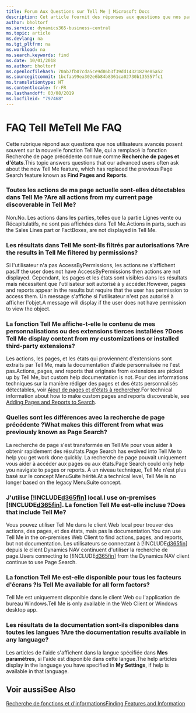 ```yaml
---
title: Forum Aux Questions sur Tell Me | Microsoft Docs
description: Cet article fournit des réponses aux questions que nos partenaires et clients posent souvent sur Tell Me.
author: bholtorf
ms.service: dynamics365-business-central
ms.topic: article
ms.devlang: na
ms.tgt_pltfrm: na
ms.workload: na
ms.search.keywords: find
ms.date: 10/01/2018
ms.author: bholtorf
ms.openlocfilehash: 70ab7fb07cda5ce9d86b3f39dd14321829e85a52
ms.sourcegitcommit: 1bcfaa99ea302e6b84b8361ca02730b135557fc1
ms.translationtype: HT
ms.contentlocale: fr-FR
ms.lasthandoff: 03/08/2019
ms.locfileid: "797468"
---
```

# <a name="tell-me-faq"></a><span data-ttu-id="3e0b6-103">FAQ Tell Me</span><span class="sxs-lookup"><span data-stu-id="3e0b6-103">Tell Me FAQ</span></span>
<span data-ttu-id="3e0b6-104">Cette rubrique répond aux questions que nos utilisateurs avancés posent souvent sur la nouvelle fonction Tell Me, qui a remplacé la fonction Recherche de page précédente connue comme **Recherche de pages et d'états**.</span><span class="sxs-lookup"><span data-stu-id="3e0b6-104">This topic answers questions that our advanced users often ask about the new Tell Me feature, which has replaced the previous Page Search feature known as **Find Pages and Reports**.</span></span>

### <a name="are-all-actions-from-my-current-page-discoverable-in-tell-me"></a><span data-ttu-id="3e0b6-105">Toutes les actions de ma page actuelle sont-elles détectables dans Tell Me ?</span><span class="sxs-lookup"><span data-stu-id="3e0b6-105">Are all actions from my current page discoverable in Tell Me?</span></span>
<span data-ttu-id="3e0b6-106">Non.</span><span class="sxs-lookup"><span data-stu-id="3e0b6-106">No.</span></span> <span data-ttu-id="3e0b6-107">Les actions dans les parties, telles que la partie Lignes vente ou Récapitulatifs, ne sont pas affichées dans Tell Me.</span><span class="sxs-lookup"><span data-stu-id="3e0b6-107">Actions in parts, such as the Sales Lines part or FactBoxes, are not displayed in Tell Me.</span></span>

### <a name="are-the-results-in-tell-me-filtered-by-permissions"></a><span data-ttu-id="3e0b6-108">Les résultats dans Tell Me sont-ils filtrés par autorisations ?</span><span class="sxs-lookup"><span data-stu-id="3e0b6-108">Are the results in Tell Me filtered by permissions?</span></span>
<span data-ttu-id="3e0b6-109">Si l'utilisateur n'a pas AccessByPermissions, les actions ne s'affichent pas.</span><span class="sxs-lookup"><span data-stu-id="3e0b6-109">If the user does not have AccessByPermissions then actions are not displayed.</span></span> <span data-ttu-id="3e0b6-110">Cependant, les pages et les états sont visibles dans les résultats mais nécessitent que l'utilisateur soit autorisé à y accéder.</span><span class="sxs-lookup"><span data-stu-id="3e0b6-110">However, pages and reports appear in the results but require that the user has permission to access them.</span></span> <span data-ttu-id="3e0b6-111">Un message s'affiche si l'utilisateur n'est pas autorisé à afficher l'objet.</span><span class="sxs-lookup"><span data-stu-id="3e0b6-111">A message will display if the user does not have permission to view the object.</span></span>

### <a name="does-tell-me-display-content-from-my-customizations-or-installed-third-party-extensions"></a><span data-ttu-id="3e0b6-112">La fonction Tell Me affiche-t-elle le contenu de mes personnalisations ou des extensions tierces installées ?</span><span class="sxs-lookup"><span data-stu-id="3e0b6-112">Does Tell Me display content from my customizations or installed third-party extensions?</span></span>
<span data-ttu-id="3e0b6-113">Les actions, les pages, et les états qui proviennent d'extensions sont extraits par Tell Me, mais la documentation d'aide personnalisée ne l'est pas.</span><span class="sxs-lookup"><span data-stu-id="3e0b6-113">Actions, pages, and reports that originate from extensions are picked up by Tell Me, but custom help documentation is not.</span></span> <span data-ttu-id="3e0b6-114">Pour des informations techniques sur la manière rédiger des pages et des états personnalisés détectables, voir [Ajout de pages et d'états à rechercher](/dynamics365/business-central/dev-itpro/developer/devenv-al-menusuite-functionality).</span><span class="sxs-lookup"><span data-stu-id="3e0b6-114">For technical information about how to make custom pages and reports discoverable, see [Adding Pages and Reports to Search](/dynamics365/business-central/dev-itpro/developer/devenv-al-menusuite-functionality).</span></span>

### <a name="what-makes-this-different-from-what-was-previously-known-as-page-search"></a><span data-ttu-id="3e0b6-115">Quelles sont les différences avec la recherche de page précédente ?</span><span class="sxs-lookup"><span data-stu-id="3e0b6-115">What makes this different from what was previously known as Page Search?</span></span>
<span data-ttu-id="3e0b6-116">La recherche de page s'est transformée en Tell Me pour vous aider à obtenir rapidement des résultats.</span><span class="sxs-lookup"><span data-stu-id="3e0b6-116">Page Search has evolved into Tell Me to help you get work done quickly.</span></span> <span data-ttu-id="3e0b6-117">La recherche de page pouvait uniquement vous aider à accéder aux pages ou aux états.</span><span class="sxs-lookup"><span data-stu-id="3e0b6-117">Page Search could only help you navigate to pages or reports.</span></span> <span data-ttu-id="3e0b6-118">À un niveau technique, Tell Me n'est plus basé sur le concept MenuSuite hérité.</span><span class="sxs-lookup"><span data-stu-id="3e0b6-118">At a technical level, Tell Me is no longer based on the legacy MenuSuite concept.</span></span>

### <a name="i-use-on-premises-included365finincludesd365finmdmd-does-that-include-tell-me"></a><span data-ttu-id="3e0b6-119">J'utilise [!INCLUDE[d365fin](includes/d365fin_md.md)] local.</span><span class="sxs-lookup"><span data-stu-id="3e0b6-119">I use on-premises [!INCLUDE[d365fin](includes/d365fin_md.md)].</span></span> <span data-ttu-id="3e0b6-120">La fonction Tell Me est-elle incluse ?</span><span class="sxs-lookup"><span data-stu-id="3e0b6-120">Does that include Tell Me?</span></span>
<span data-ttu-id="3e0b6-121">Vous pouvez utiliser Tell Me dans le client Web local pour trouver des actions, des pages, et des états, mais pas la documentation.</span><span class="sxs-lookup"><span data-stu-id="3e0b6-121">You can use Tell Me in the on-premises Web Client to find actions, pages, and reports, but not documentation.</span></span> <span data-ttu-id="3e0b6-122">Les utilisateurs se connectant à [!INCLUDE[d365fin](includes/d365fin_md.md)] depuis le client Dynamics NAV continuent d'utiliser la recherche de page.</span><span class="sxs-lookup"><span data-stu-id="3e0b6-122">Users connecting to [!INCLUDE[d365fin](includes/d365fin_md.md)] from the Dynamics NAV client continue to use Page Search.</span></span>

### <a name="is-tell-me-available-for-all-form-factors"></a><span data-ttu-id="3e0b6-123">La fonction Tell Me est-elle disponible pour tous les facteurs d'écrans ?</span><span class="sxs-lookup"><span data-stu-id="3e0b6-123">Is Tell Me available for all form factors?</span></span>
<span data-ttu-id="3e0b6-124">Tell Me est uniquement disponible dans le client Web ou l'application de bureau Windows.</span><span class="sxs-lookup"><span data-stu-id="3e0b6-124">Tell Me is only available in the Web Client or Windows desktop app.</span></span>

### <a name="are-the-documentation-results-available-in-any-language"></a><span data-ttu-id="3e0b6-125">Les résultats de la documentation sont-ils disponibles dans toutes les langues ?</span><span class="sxs-lookup"><span data-stu-id="3e0b6-125">Are the documentation results available in any language?</span></span>
<span data-ttu-id="3e0b6-126">Les articles de l'aide s'affichent dans la langue spécifiée dans **Mes paramètres**, si l'aide est disponible dans cette langue.</span><span class="sxs-lookup"><span data-stu-id="3e0b6-126">The help articles display in the language you have specified in **My Settings**, if help is available in that language.</span></span>

## <a name="see-also"></a><span data-ttu-id="3e0b6-127">Voir aussi</span><span class="sxs-lookup"><span data-stu-id="3e0b6-127">See Also</span></span>  
[<span data-ttu-id="3e0b6-128">Recherche de fonctions et d'informations</span><span class="sxs-lookup"><span data-stu-id="3e0b6-128">Finding Features and Information</span></span>](ui-search.md)
